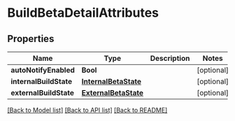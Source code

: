 # BuildBetaDetailAttributes

## Properties
Name | Type | Description | Notes
------------ | ------------- | ------------- | -------------
**autoNotifyEnabled** | **Bool** |  | [optional] 
**internalBuildState** | [**InternalBetaState**](InternalBetaState.md) |  | [optional] 
**externalBuildState** | [**ExternalBetaState**](ExternalBetaState.md) |  | [optional] 

[[Back to Model list]](../README.md#documentation-for-models) [[Back to API list]](../README.md#documentation-for-api-endpoints) [[Back to README]](../README.md)


